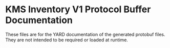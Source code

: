 # KMS Inventory V1 Protocol Buffer Documentation

These files are for the YARD documentation of the generated protobuf files.
They are not intended to be required or loaded at runtime.

